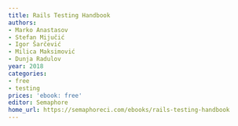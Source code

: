 ```yaml
---
title: Rails Testing Handbook
authors:
- Marko Anastasov
- Stefan Mijučić
- Igor Šarčević
- Milica Maksimović
- Dunja Radulov
year: 2018
categories:
- free
- testing
prices: 'ebook: free'
editor: Semaphore
home_url: https://semaphoreci.com/ebooks/rails-testing-handbook
---
```

